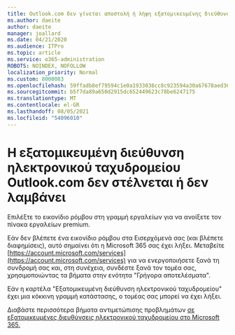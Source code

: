 ```yaml
---
title: Outlook.com δεν γίνεται αποστολή ή λήψη εξατομικευμένης διεύθυνσης ηλεκτρονικού ταχυδρομείου
ms.author: daeite
author: daeite
manager: joallard
ms.date: 04/21/2020
ms.audience: ITPro
ms.topic: article
ms.service: o365-administration
ROBOTS: NOINDEX, NOFOLLOW
localization_priority: Normal
ms.custom: 8000083
ms.openlocfilehash: 59ffadb8ef79594c1e0a1933038cc8c923594a30a67678aed36aa62cf174c3aa
ms.sourcegitcommit: b5f7da89a650d2915dc652449623c78be6247175
ms.translationtype: MT
ms.contentlocale: el-GR
ms.lasthandoff: 08/05/2021
ms.locfileid: "54096010"
---
```

# <a name="my-personalized-outlookcom-email-address-isnt-sending-or-receiving"></a>Η εξατομικευμένη διεύθυνση ηλεκτρονικού ταχυδρομείου Outlook.com δεν στέλνεται ή δεν λαμβάνει

Επιλέξτε το εικονίδιο ρόμβου στη γραμμή εργαλείων για να ανοίξετε τον πίνακα εργαλείων premium.

Εάν δεν βλέπετε ένα εικονίδιο ρόμβου στα Εισερχόμενά σας (και βλέπετε διαφημίσεις), αυτό σημαίνει ότι η Microsoft 365 σας έχει λήξει. Μεταβείτε [https://account.microsoft.com/services](https://account.microsoft.com/services) για να ενεργοποιήσετε ξανά τη συνδρομή σας και, στη συνέχεια, συνδέστε ξανά τον τομέα σας, χρησιμοποιώντας τα βήματα στην ενότητα "Γρήγορα αποτελέσματα".

Εάν η καρτέλα "Εξατομικευμένη διεύθυνση ηλεκτρονικού ταχυδρομείου" έχει μια κόκκινη γραμμή κατάστασης, ο τομέας σας μπορεί να έχει λήξει.

Διαβάστε περισσότερα βήματα αντιμετώπισης προβλημάτων [σε εξατομικευμένες διευθύνσεις ηλεκτρονικού ταχυδρομείου στο Microsoft 365.](https://support.office.com/article/75416a58-b225-4c02-8c07-8979403b427b?wt.mc_id=Office_Outlook_com_Alchemy)